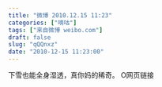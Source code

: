 ```yaml
---
title: "微博 2010.12.15 11:23"
categories: ["嘀咕"]
tags: ["来自微博 weibo.com"]
draft: false
slug: "qQQnxz"
date: "2010-12-15 11:23:00"
---
```


<p>下雪也能全身湿透，真你妈的稀奇。 O网页链接 ​​​​</p>
